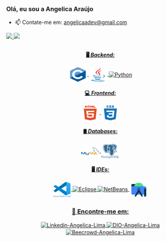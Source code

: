 ### Olá, eu sou a Angelica Araújo

- 📫 Contate-me em: angelicaadev@gmail.com

<a href="https://github.com/angelica-lima">
  <img height="130em" src="https://github-readme-stats.vercel.app/api?username=angelica-lima&show_icons=true&theme=dark&include_all_commits=true&count_private=true"/>
  <img height="130em" src="https://github-readme-stats.vercel.app/api/top-langs/?username=angelica-lima&layout=compact&langs_count=7&theme=dark"/>
</div>

##

<h4 align="center">
  <b> 🖥 <i>Backend:</i></b>
</h4>
<div style="display: inline_block" align="center">
  <img align="center" alt="C" height="40" width="50" src="https://raw.githubusercontent.com/devicons/devicon/master/icons/c/c-original.svg"> 
  <img align="center" alt="Java" height="40" width="50" src="https://raw.githubusercontent.com/devicons/devicon/master/icons/java/java-original.svg"> 
 <img align="center" alt="Python" height="40" width="50" src="https://cdn.jsdelivr.net/gh/devicons/devicon/icons/python/python-original.svg">
  <br>
</div> 

<h4 align="center">
  <b> 💻 <i>Frontend:</i></b>
</h4>
<div style="display: inline_block" align="center">
  <img align="center" alt="HTML5" height="40" width="50" src="https://github.com/devicons/devicon/blob/master/icons/html5/html5-plain-wordmark.svg"> 
  <img align="center" alt="CSS3" height="40" width="50" src="https://github.com/devicons/devicon/blob/master/icons/css3/css3-plain-wordmark.svg">  
  <br>
</div> 

<h4 align="center">
  <b> 🛢 <i>Databases:</i></b>
</h4>
<div style="display: inline_block" align="center">
  <img align="center" alt="MySql" height="40" width="50" src="https://raw.githubusercontent.com/devicons/devicon/master/icons/mysql/mysql-original-wordmark.svg"> 
  <img align="center" alt="Postgresql" height="40" width="50" src="https://github.com/devicons/devicon/blob/master/icons/postgresql/postgresql-plain-wordmark.svg"> 
  <br>
</div> 

<h4 align="center">
  <b> 🖥️ <i>IDEs:</i></b>
</h4>
<div style="display: inline_block" align="center">
   <img align="center" alt="VisualStudioCode" height="40" width="50" src="https://github.com/devicons/devicon/blob/master/icons/vscode/vscode-original-wordmark.svg"> 
   <img align="center" alt="Eclipse" height="40" width="50" src="https://www.svgrepo.com/show/353685/eclipse-icon.svg"> 
   <img align="center" alt="NetBeans" height="40" width="50" src="https://upload.wikimedia.org/wikipedia/commons/9/98/Apache_NetBeans_Logo.svg"> 
   <img align="center" alt="AndroidStudio" height="40" width="50" src="https://github.com/devicons/devicon/blob/master/icons/androidstudio/androidstudio-original.svg"> 
  <br>
</div> 

##
<h3 align="center">
  <b>📱 Encontre-me em:</b>
</h3>
<div style="display: inline_block" align="center">
    <a href="https://www.linkedin.com/in/angelicaasl/" target="blank"><img align="center" src="https://raw.githubusercontent.com/rahuldkjain/github-profile-readme-generator/master/src/images/icons/Social/linked-in-alt.svg" alt="Linkedin-Angelica-Lima" height="30" width="40" />
    </a>  
    <a href="https://web.dio.me/users/angelicaetctals" target="_blank"><img align="center" src="https://web.dio.me/favicon/favicon-32x32.png" alt="DIO-Angelica-Lima" height="35" width="37" />
    </a>
    <a href="https://www.beecrowd.com.br/judge/pt/profile/698001" target="blank"><img align="center" src="https://www.beecrowd.com.br/judge/favicon.ico?1635097036" alt="Beecrowd-Angelica-Lima" height="40" width="40" />
    </a>
  <br>
</div>
